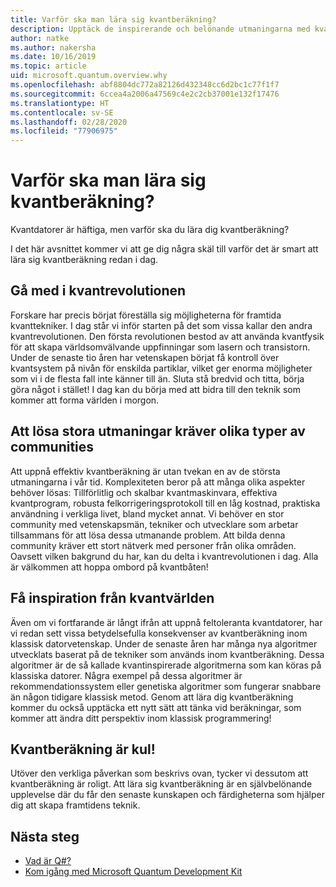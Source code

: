 ```yaml
---
title: Varför ska man lära sig kvantberäkning?
description: Upptäck de inspirerande och belönande utmaningarna med kvantberäkning.
author: natke
ms.author: nakersha
ms.date: 10/16/2019
ms.topic: article
uid: microsoft.quantum.overview.why
ms.openlocfilehash: abf8804dc772a82126d432348cc6d2bc1c77f1f7
ms.sourcegitcommit: 6ccea4a2006a47569c4e2c2cb37001e132f17476
ms.translationtype: HT
ms.contentlocale: sv-SE
ms.lasthandoff: 02/28/2020
ms.locfileid: "77906975"
---
```

# <a name="why-learn-quantum-computing"></a>Varför ska man lära sig kvantberäkning?

Kvantdatorer är häftiga, men varför ska du lära dig kvantberäkning?

I det här avsnittet kommer vi att ge dig några skäl till varför det är smart att lära sig kvantberäkning redan i dag.

## <a name="join-the-quantum-revolution"></a>Gå med i kvantrevolutionen

Forskare har precis börjat föreställa sig möjligheterna för framtida kvanttekniker. I dag står vi inför starten på det som vissa kallar den andra kvantrevolutionen. Den första revolutionen bestod av att använda kvantfysik för att skapa världsomvälvande uppfinningar som lasern och transistorn. Under de senaste tio åren har vetenskapen börjat få kontroll över kvantsystem på nivån för enskilda partiklar, vilket ger enorma möjligheter som vi i de flesta fall inte känner till än. Sluta stå bredvid och titta, börja göra något i stället! I dag kan du börja med att bidra till den teknik som kommer att forma världen i morgon.

## <a name="solving-great-challenges-requires-diverse-communities"></a>Att lösa stora utmaningar kräver olika typer av communities

Att uppnå effektiv kvantberäkning är utan tvekan en av de största utmaningarna i vår tid. Komplexiteten beror på att många olika aspekter behöver lösas: Tillförlitlig och skalbar kvantmaskinvara, effektiva kvantprogram, robusta felkorrigeringsprotokoll till en låg kostnad, praktiska användning i verkliga livet, bland mycket annat. Vi behöver en stor community med vetenskapsmän, tekniker och utvecklare som arbetar tillsammans för att lösa dessa utmanande problem. Att bilda denna community kräver ett stort nätverk med personer från olika områden. Oavsett vilken bakgrund du har, kan du delta i kvantrevolutionen i dag. Alla är välkommen att hoppa ombord på kvantbåten!

## <a name="get-inspired-by-the-quantum-world"></a>Få inspiration från kvantvärlden

Även om vi fortfarande är långt ifrån att uppnå feltoleranta kvantdatorer, har vi redan sett vissa betydelsefulla konsekvenser av kvantberäkning inom klassisk datorvetenskap. Under de senaste åren har många nya algoritmer utvecklats baserat på de tekniker som används inom kvantberäkning. Dessa algoritmer är de så kallade kvantinspirerade algoritmerna som kan köras på klassiska datorer. Några exempel på dessa algoritmer är rekommendationssystem eller genetiska algoritmer som fungerar snabbare än någon tidigare klassisk metod. Genom att lära dig kvantberäkning kommer du också upptäcka ett nytt sätt att tänka vid beräkningar, som kommer att ändra ditt perspektiv inom klassisk programmering!

## <a name="quantum-computing-is-fun"></a>Kvantberäkning är kul!

Utöver den verkliga påverkan som beskrivs ovan, tycker vi dessutom att kvantberäkning är roligt. Att lära sig kvantberäkning är en självbelönande upplevelse där du får den senaste kunskapen och färdigheterna som hjälper dig att skapa framtidens teknik.

## <a name="next-steps"></a>Nästa steg

* [Vad är Q#?](xref:microsoft.quantum.overview.qsharp)
* [Kom igång med Microsoft Quantum Development Kit](xref:microsoft.quantum.welcome)
